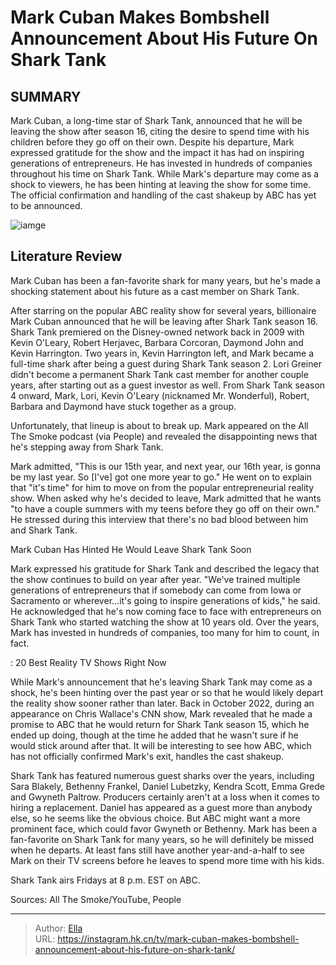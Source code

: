 # Mark Cuban Makes Bombshell Announcement About His Future On Shark Tank


## SUMMARY 



  Mark Cuban, a long-time star of Shark Tank, announced that he will be leaving the show after season 16, citing the desire to spend time with his children before they go off on their own.   Despite his departure, Mark expressed gratitude for the show and the impact it has had on inspiring generations of entrepreneurs. He has invested in hundreds of companies throughout his time on Shark Tank.   While Mark&#39;s departure may come as a shock to viewers, he has been hinting at leaving the show for some time. The official confirmation and handling of the cast shakeup by ABC has yet to be announced.  

![iamge](https://static1.srcdn.com/wordpress/wp-content/uploads/2023/11/mark-cuban-makes-bombshell-announcement-about-his-future-on-shark-tank.jpg)

## Literature Review
Mark Cuban has been a fan-favorite shark for many years, but he&#39;s made a shocking statement about his future as a cast member on Shark Tank.




After starring on the popular ABC reality show for several years, billionaire Mark Cuban announced that he will be leaving after Shark Tank season 16. Shark Tank premiered on the Disney-owned network back in 2009 with Kevin O&#39;Leary, Robert Herjavec, Barbara Corcoran, Daymond John and Kevin Harrington. Two years in, Kevin Harrington left, and Mark became a full-time shark after being a guest during Shark Tank season 2. Lori Greiner didn&#39;t become a permanent Shark Tank cast member for another couple years, after starting out as a guest investor as well. From Shark Tank season 4 onward, Mark, Lori, Kevin O&#39;Leary (nicknamed Mr. Wonderful), Robert, Barbara and Daymond have stuck together as a group.




Unfortunately, that lineup is about to break up. Mark appeared on the All The Smoke podcast (via People) and revealed the disappointing news that he&#39;s stepping away from Shark Tank.


 

Mark admitted, &#34;This is our 15th year, and next year, our 16th year, is gonna be my last year. So [I&#39;ve] got one more year to go.&#34; He went on to explain that &#34;it&#39;s time&#34; for him to move on from the popular entrepreneurial reality show. When asked why he&#39;s decided to leave, Mark admitted that he wants &#34;to have a couple summers with my teens before they go off on their own.&#34; He stressed during this interview that there&#39;s no bad blood between him and Shark Tank.


 Mark Cuban Has Hinted He Would Leave Shark Tank Soon 
          




Mark expressed his gratitude for Shark Tank and described the legacy that the show continues to build on year after year. &#34;We&#39;ve trained multiple generations of entrepreneurs that if somebody can come from Iowa or Sacramento or wherever...it&#39;s going to inspire generations of kids,&#34; he said. He acknowledged that he&#39;s now coming face to face with entrepreneurs on Shark Tank who started watching the show at 10 years old. Over the years, Mark has invested in hundreds of companies, too many for him to count, in fact.

 : 20 Best Reality TV Shows Right Now

While Mark&#39;s announcement that he&#39;s leaving Shark Tank may come as a shock, he&#39;s been hinting over the past year or so that he would likely depart the reality show sooner rather than later. Back in October 2022, during an appearance on Chris Wallace&#39;s CNN show, Mark revealed that he made a promise to ABC that he would return for Shark Tank season 15, which he ended up doing, though at the time he added that he wasn&#39;t sure if he would stick around after that. It will be interesting to see how ABC, which has not officially confirmed Mark&#39;s exit, handles the cast shakeup.




Shark Tank has featured numerous guest sharks over the years, including Sara Blakely, Bethenny Frankel, Daniel Lubetzky, Kendra Scott, Emma Grede​​​​​​​ and Gwyneth Paltrow. Producers certainly aren&#39;t at a loss when it comes to hiring a replacement. Daniel has appeared as a guest more than anybody else, so he seems like the obvious choice. But ABC might want a more prominent face, which could favor Gwyneth or Bethenny. Mark has been a fan-favorite on Shark Tank for many years, so he will definitely be missed when he departs. At least fans still have another year-and-a-half to see Mark on their TV screens before he leaves to spend more time with his kids.

Shark Tank airs Fridays at 8 p.m. EST on ABC.

Sources: All The Smoke/YouTube, People



---

> Author: [Ella](https://instagram.hk.cn/)  
> URL: https://instagram.hk.cn/tv/mark-cuban-makes-bombshell-announcement-about-his-future-on-shark-tank/  

